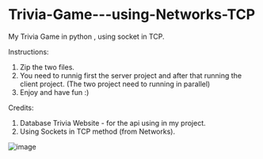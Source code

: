 # Trivia-Game---using-Networks-TCP
My Trivia Game in python , using socket in TCP.  

Instructions:
1. Zip the two files.
2. You need to runnig first the server project and after that running the client project. (The two project need to running in parallel)
3. Enjoy and have fun :)

Credits:
1. Database Trivia Website - for the api using in my project.
2. Using Sockets in TCP method (from Networks).

![image](https://github.com/ronKr123/Trivia-Game---using-Networks-TCP/assets/145354230/7f4d76aa-5ca2-4ef2-9fcb-13b54049bc0b)
